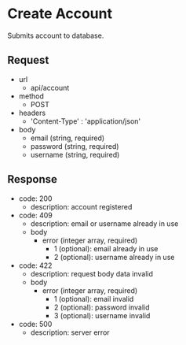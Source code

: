 # Create Account
Submits account to database.

## Request
- url
  - api/account
- method
  - POST
- headers
  - 'Content-Type' : 'application/json'
- body
  - email (string, required)
  - password (string, required)
  - username (string, required)

## Response
- code: 200
  - description: account registered
- code: 409
  - description: email or username already in use
  - body
    - error (integer array, required)
      - 1 (optional): email already in use
      - 2 (optional): username already in use
- code: 422
  - description: request body data invalid
  - body
    - error (integer array, required)
      - 1 (optional): email invalid
      - 2 (optional): password invalid
      - 3 (optional): username invalid
- code: 500
  - description: server error
